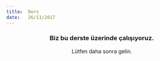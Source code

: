 ```yaml
---
title:  Ders
date:   26/11/2017
---
```


### <center>Biz bu derste üzerinde çalışıyoruz.</center>
<center>Lütfen daha sonra gelin.</center>